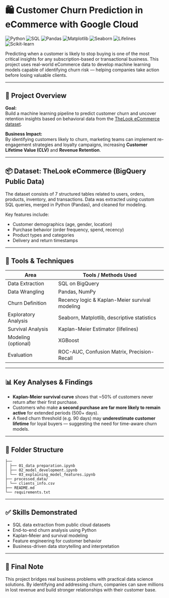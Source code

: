 # 🛍️ Customer Churn Prediction in eCommerce with Google Cloud
![Python](https://img.shields.io/badge/Python-3.11-blue?logo=python&logoColor=white)
![SQL](https://img.shields.io/badge/SQL-BigQuery-blue?logo=googlecloud&logoColor=white)
![Pandas](https://img.shields.io/badge/Pandas-Data_Analysis-black?logo=pandas)
![Matplotlib](https://img.shields.io/badge/Matplotlib-Visualizations-orange?logo=matplotlib)
![Seaborn](https://img.shields.io/badge/Seaborn-EDA-blue?logo=seaborn)
![Lifelines](https://img.shields.io/badge/Lifelines-Survival_Analysis-darkgreen?logo=lifelines)
![Scikit-learn](https://img.shields.io/badge/Scikit--Learn-ML-yellowgreen?logo=scikit-learn)

Predicting when a customer is likely to stop buying is one of the most critical insights for any subscription-based or transactional business. This project uses real-world eCommerce data to develop machine learning models capable of identifying churn risk — helping companies take action before losing valuable clients.

---

## 🚀 Project Overview

**Goal:**  
Build a machine learning pipeline to predict customer churn and uncover retention insights based on behavioral data from the [TheLook eCommerce dataset](https://console.cloud.google.com/marketplace/product/bigquery-public-data/thelook-ecommerce).

**Business Impact:**  
By identifying customers likely to churn, marketing teams can implement re-engagement strategies and loyalty campaigns, increasing **Customer Lifetime Value (CLV)** and **Revenue Retention**.

---

## 📦 Dataset: TheLook eCommerce (BigQuery Public Data)

The dataset consists of 7 structured tables related to users, orders, products, inventory, and transactions. Data was extracted using custom SQL queries, merged in Python (Pandas), and cleaned for modeling.

Key features include:
- Customer demographics (age, gender, location)
- Purchase behavior (order frequency, spend, recency)
- Product types and categories
- Delivery and return timestamps

---

## 🔧 Tools & Techniques

| Area               | Tools / Methods Used                                      |
|--------------------|-----------------------------------------------------------|
| Data Extraction    | SQL on BigQuery                                           |
| Data Wrangling     | Pandas, NumPy                                             |
| Churn Definition   | Recency logic & Kaplan-Meier survival modeling            |
| Exploratory Analysis | Seaborn, Matplotlib, descriptive statistics              |
| Survival Analysis  | Kaplan-Meier Estimator (lifelines)                       |
| Modeling (optional) | XGBoost                                                  |
| Evaluation         | ROC-AUC, Confusion Matrix, Precision-Recall              |

---

## 📊 Key Analyses & Findings

- **Kaplan-Meier survival curve** shows that ~50% of customers never return after their first purchase.
- Customers who make **a second purchase are far more likely to remain active** for extended periods (500+ days).
- A fixed churn threshold (e.g. 90 days) may **underestimate customer lifetime** for loyal buyers — suggesting the need for time-aware churn models.

---

## 📁 Folder Structure

```
├──
│ ├── 01_data preparation.ipynb
│ ├── 02_model_development.ipynb
│ └── 03_explaining_model_features.ipynb
├── processed_data/
│ └── clients_info.csv
├── README.md
└── requirements.txt
```

---

## ✅ Skills Demonstrated

- SQL data extraction from public cloud datasets  
- End-to-end churn analysis using Python  
- Kaplan-Meier and survival modeling  
- Feature engineering for customer behavior  
- Business-driven data storytelling and interpretation

---

## 📌 Final Note

This project bridges real business problems with practical data science solutions. By identifying and addressing churn, companies can save millions in lost revenue and build stronger relationships with their customer base.
